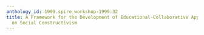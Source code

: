 ```yaml
---
anthology_id: 1999.spire_workshop-1999.32
title: A Framework for the Development of Educational-Collaborative Applications Based
  on Social Constructivism
---
```

